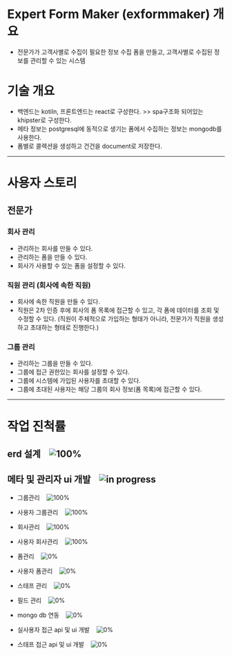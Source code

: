 # Expert Form Maker (exformmaker) 개요

- 전문가가 고객사별로 수집이 필요한 정보 수집 폼을 만들고, 고객사별로 수집된 정보를 관리할 수 있는 시스템

# 기술 개요

- 백엔드는 kotiln, 프론트엔드는 react로 구성한다. >> spa구조화 되어있는 khipster로 구성한다.
- 메타 정보는 postgresql에 동적으로 생기는 폼에서 수집하는 정보는 mongodb를 사용한다.
- 폼별로 콜렉션을 생성하고 건건을 document로 저장한다.

---

# 사용자 스토리

## 전문가

### 회사 관리

- 관리하는 회사를 만들 수 있다.
- 관리하는 폼을 만들 수 있다.
- 회사가 사용할 수 있는 폼을 설정할 수 있다.

### 직원 관리 (회사에 속한 직원)

- 회사에 속한 직원을 만들 수 있다.
- 직원은 2차 인증 후에 회사의 폼 목록에 접근할 수 있고, 각 폼에 데이터를 조회 및 수정할 수 있다.
  (직원이 주체적으로 가입하는 형태가 아니라, 전문가가 직원을 생성하고 초대하는 형태로 진행한다.)

### 그룹 관리

- 관리하는 그룹을 만들 수 있다.
- 그룹에 접근 권한있는 회사를 설정할 수 있다.
- 그룹에 시스템에 가입된 사용자를 초대할 수 있다.
- 그룹에 초대된 사용자는 해당 그룹의 회사 정보(폼 목록)에 접근할 수 있다.

---

# 작업 진척률

## erd 설계 &nbsp;&nbsp; ![100%](https://progress-bar.xyz/100)

## 메타 및 관리자 ui 개발 &nbsp;&nbsp; ![in progress](https://progress-bar.xyz/30/?title=in%20progress)

- 그룹관리 &nbsp;&nbsp; ![100%](https://progress-bar.xyz/100)
- 사용자 그룹관리 &nbsp;&nbsp; ![100%](https://progress-bar.xyz/100)
- 회사관리 &nbsp;&nbsp; ![100%](https://progress-bar.xyz/100)
- 사용자 회사관리 &nbsp;&nbsp; ![100%](https://progress-bar.xyz/100)
- 폼관리 &nbsp;&nbsp; ![0%](https://progress-bar.xyz/0)
- 사용자 폼관리 &nbsp;&nbsp; ![0%](https://progress-bar.xyz/0)
- 스태프 관리 &nbsp;&nbsp; ![0%](https://progress-bar.xyz/0)
- 필드 관리 &nbsp;&nbsp; ![0%](https://progress-bar.xyz/0)
- mongo db 연동 &nbsp;&nbsp; ![0%](https://progress-bar.xyz/0)

- 실사용자 접근 api 및 ui 개발 &nbsp;&nbsp; ![0%](https://progress-bar.xyz/0)
- 스태프 접근 api 및 ui 개발 &nbsp;&nbsp; ![0%](https://progress-bar.xyz/0)
